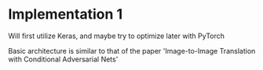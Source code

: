 # Implementation 1

Will first utilize Keras, and maybe try to optimize later with PyTorch

Basic architecture is similar to that of the paper 'Image-to-Image Translation with Conditional Adversarial Nets'
